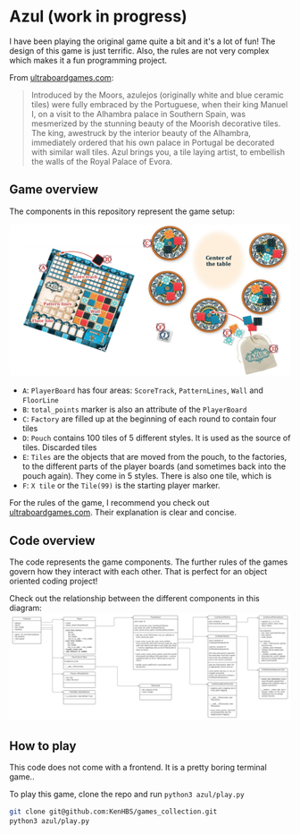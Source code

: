 # Azul (work in progress)

I have been playing the original game quite a bit and it's a lot of fun! The design of this game is just terrific. Also, the rules are not very complex which makes it a fun programming project.

From [ultraboardgames.com](https://www.ultraboardgames.com/azul/game-rules.php):
> Introduced by the Moors, azulejos (originally white and blue ceramic tiles) were fully embraced by the Portuguese, when their king Manuel I, on a visit to the Alhambra palace in Southern Spain, was mesmerized by the stunning beauty of the Moorish decorative tiles.
> The king, awestruck by the interior beauty of the Alhambra, immediately ordered that his own palace in Portugal be decorated with similar wall tiles. Azul brings you, a tile laying artist, to embellish the walls of the Royal Palace of Evora.

## Game overview
The components in this repository represent the game setup:

![Game components from ultraboardgames.com](components.jpg)

- `A`: `PlayerBoard` has four areas: `ScoreTrack`, `PatternLines`, `Wall` and `FloorLine`
- `B`: `total_points` marker is also an attribute of the `PlayerBoard`
- `C`: `Factory` are filled up at the beginning of each round to contain four tiles
- `D`: `Pouch` contains 100 tiles of 5 different styles. It is used as the source of tiles. Discarded tiles
- `E`: `Tiles` are the objects that are moved from the pouch, to the factories, to the different parts of the player boards (and sometimes back into the pouch again). They come in 5 styles. There is also one tile, which is
- `F`: `X tile` or the `Tile(99)` is the starting player marker. 

For the rules of the game, I recommend you check out [ultraboardgames.com](https://www.ultraboardgames.com/azul/game-rules.php). Their explanation is clear and concise.

## Code overview
The code represents the game components. The further rules of the games govern how they interact with each other. That is perfect for an object oriented coding project!

Check out the relationship between the different components in this diagram: ![Check it out](diagram.png)

## How to play
This code does not come with a frontend. It is a pretty boring terminal game..

To play this game, clone the repo and run `python3 azul/play.py`

```bash
git clone git@github.com:KenHBS/games_collection.git
python3 azul/play.py
```
